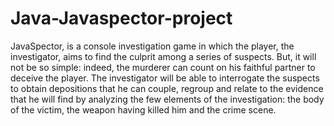 # Java-Javaspector-project

JavaSpector, is a console investigation game in which the player, the investigator, aims to find the culprit among a series of suspects. But, it will not be so simple: indeed, the murderer can count on his faithful partner to deceive the player. The investigator will be able to interrogate the suspects to obtain depositions that he can couple, regroup and relate to the evidence that he will find by analyzing the few elements of the investigation: the body of the victim, the weapon having killed him and the crime scene.

